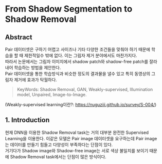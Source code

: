 # From Shadow Segmentation to Shadow Removal

## Abstract  

Pair 데이터셋은 구하기 어렵고 사이즈나 기타 다양한 조건들을 맞춰야 하기 때문에 학습을 할 때 제한적일수 밖에 없다. 이는 그림자 제거 분야에서도 마찬가지다.  
따라서 논문에서는 그림자 이미지에서 shadow patch와 shadow-free patch를 잘라내어 학습하는 방법을 제안한다.  
Pair 데이터셋을 통한 학습방식과 비슷한 정도의 결과물을 낼수 있고 특히 동영상의 그림자 제거에 효과가 탁월하다. 

> KeyWords: Shadow Removal, GAN, Weakly-supervised, Illumination model, Unpaired, Image-to-Image.  

(Weakly-supervised learning이란?: https://nuguziii.github.io/survey/S-004/)  

## 1. Introduction  

현재 DNN을 이용한 Shadow Removal task는 거의 대부분 완전한 Supervised Learning을 이용한다. 이같은 모델은 Pair image 데이터셋을 요구하는데 Pair image는 데이터를 만들기 힘들고 다양성이 부족하다는 단점이 있다.  
거기다가 Shadow image와 Shadow-free image는 서로 색상 불일치를 보이기 때문에 Shadow Removal task에서는 단점이 많은 방식이다.  